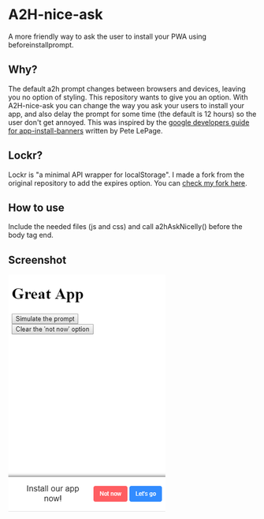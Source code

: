 # A2H-nice-ask
A more friendly way to ask the user to install your PWA using beforeinstallprompt.

## Why?
The default a2h prompt changes between browsers and devices, leaving you no option of styling. This repository wants to give you an option.
With A2H-nice-ask you can change the way you ask your users to install your app, and also delay the prompt for some time (the default is 12 hours) so the user don't get annoyed. This was inspired by the [google developers guide for app-install-banners](https://developers.google.com/web/fundamentals/app-install-banners/?hl=en) written by Pete LePage.

## Lockr?
Lockr is "a minimal API wrapper for localStorage". I made a fork from the original repository to add the expires option. You can [check my fork here](https://github.com/lucaasleaal/lockr).

## How to use
Include the needed files (js and css) and call a2hAskNicelly() before the body tag end.

## Screenshot

![working screenshot](screenshot.png)
